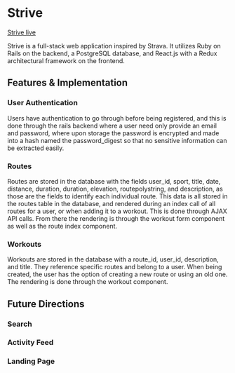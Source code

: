 # Strive

[Strive live](www.striver.herokuapp.com/)

Strive is a full-stack web application inspired by Strava. It utilizes Ruby on Rails on the backend, a PostgreSQL database, and React.js with a Redux architectural framework on the frontend.

## Features & Implementation

### User Authentication

Users have authentication to go through before being registered, and this is done through the rails backend where a user need only provide an email and password, where upon storage the password is encrypted and made into a hash named the password_digest so that no sensitive information can be extracted easily.

### Routes

Routes are stored in the database with the fields user_id, sport, title, date, distance, duration, duration, elevation, routepolystring, and description, as those are the fields to identify each individual route. This data is all stored in the routes table in the database, and rendered during an index call of all routes for a user, or when adding it to a workout. This is done through AJAX API calls. From there the rendering is through the workout form component as well as the route index component.

### Workouts

Workouts are stored in the database with a route_id, user_id, description, and title. They reference specific routes and belong to a user. When being created, the user has the option of creating a new route or using an old one. The rendering is done through the workout component.

## Future Directions

### Search

### Activity Feed

### Landing Page
